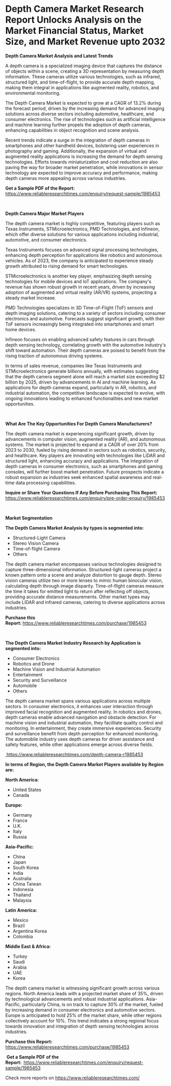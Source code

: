 <p><h1>Depth Camera Market Research Report Unlocks Analysis on the Market Financial Status, Market Size, and Market Revenue upto 2032</h1></p><p><strong>Depth Camera Market Analysis and Latest Trends</strong></p>
<p><p>A depth camera is a specialized imaging device that captures the distance of objects within a scene, creating a 3D representation by measuring depth information. These cameras utilize various technologies, such as infrared, structured light, and time-of-flight, to provide accurate depth mapping, making them integral in applications like augmented reality, robotics, and environmental monitoring.</p><p>The Depth Camera Market is expected to grow at a CAGR of 13.2% during the forecast period, driven by the increasing demand for advanced imaging solutions across diverse sectors including automotive, healthcare, and consumer electronics. The rise of technologies such as artificial intelligence and machine learning further propels the adoption of depth cameras, enhancing capabilities in object recognition and scene analysis.</p><p>Recent trends indicate a surge in the integration of depth cameras in smartphones and other handheld devices, bolstering user experiences in photography and gaming. Additionally, the expansion of virtual and augmented reality applications is increasing the demand for depth sensing technologies. Efforts towards miniaturization and cost reduction are also paving the way for broader market penetration, while innovations in sensor technology are expected to improve accuracy and performance, making depth cameras more appealing across various industries.</p></p>
<p><strong>Get a Sample PDF of the Report:&nbsp;</strong> <a href="https://www.reliableresearchtimes.com/enquiry/request-sample/1985453?utm_campaign=3070&utm_medium=2&utm_source=Github&utm_content=ia&utm_term=06042025&utm_id=depth-camera">https://www.reliableresearchtimes.com/enquiry/request-sample/1985453</a></p>
<p>&nbsp;</p>
<p><strong>Depth Camera Major Market Players</strong></p>
<p><p>The depth camera market is highly competitive, featuring players such as Texas Instruments, STMicroelectronics, PMD Technologies, and Infineon, which offer diverse solutions for various applications including industrial, automotive, and consumer electronics. </p><p>Texas Instruments focuses on advanced signal processing technologies, enhancing depth perception for applications like robotics and autonomous vehicles. As of 2023, the company is anticipated to experience steady growth attributed to rising demand for smart technologies.</p><p>STMicroelectronics is another key player, emphasizing depth sensing technologies for mobile devices and IoT applications. The company's revenue has shown robust growth in recent years, driven by increasing adoption of augmented and virtual reality (AR/VR) systems, projecting a steady market increase.</p><p>PMD Technologies specializes in 3D Time-of-Flight (ToF) sensors and depth imaging solutions, catering to a variety of sectors including consumer electronics and automotive. Forecasts suggest significant growth, with their ToF sensors increasingly being integrated into smartphones and smart home devices.</p><p>Infineon focuses on enabling advanced safety features in cars through depth sensing technology, correlating growth with the automotive industry's shift toward automation. Their depth cameras are poised to benefit from the rising traction of autonomous driving systems.</p><p>In terms of sales revenue, companies like Texas Instruments and STMicroelectronics generate billions annually, with estimates suggesting that the depth camera segment alone will reach a market size exceeding $2 billion by 2025, driven by advancements in AI and machine learning. As applications for depth cameras expand, particularly in AR, robotics, and industrial automation, the competitive landscape is expected to evolve, with ongoing innovations leading to enhanced functionalities and new market opportunities.</p></p>
<p>&nbsp;</p>
<p><strong>What Are The Key Opportunities For Depth Camera Manufacturers?</strong></p>
<p><p>The depth camera market is experiencing significant growth, driven by advancements in computer vision, augmented reality (AR), and autonomous systems. The market is projected to expand at a CAGR of over 20% from 2023 to 2030, fueled by rising demand in sectors such as robotics, security, and healthcare. Key players are innovating with technologies like LiDAR and structured light, enhancing accuracy and applications. The integration of depth cameras in consumer electronics, such as smartphones and gaming consoles, will further boost market penetration. Future prospects indicate a robust expansion as industries seek enhanced spatial awareness and real-time data processing capabilities.</p></p>
<p><strong>Inquire or Share Your Questions If Any Before Purchasing This Report:</strong> <a href="https://www.reliableresearchtimes.com/enquiry/pre-order-enquiry/1985453?utm_campaign=3070&utm_medium=2&utm_source=Github&utm_content=ia&utm_term=06042025&utm_id=depth-camera">https://www.reliableresearchtimes.com/enquiry/pre-order-enquiry/1985453</a></p>
<p>&nbsp;</p>
<p><strong>Market Segmentation</strong></p>
<p><strong>The Depth Camera Market Analysis by types is segmented into:</strong></p>
<p><ul><li>Structured-Light Camera</li><li>Stereo Vision Camera</li><li>Time-of-flight Camera</li><li>Others</li></ul></p>
<p><p>The depth camera market encompasses various technologies designed to capture three-dimensional information. Structured-light cameras project a known pattern onto a scene and analyze distortion to gauge depth. Stereo vision cameras utilize two or more lenses to mimic human binocular vision, calculating depth through image disparity. Time-of-flight cameras measure the time it takes for emitted light to return after reflecting off objects, providing accurate distance measurements. Other market types may include LIDAR and infrared cameras, catering to diverse applications across industries.</p></p>
<p><strong>Purchase this Report:&nbsp;</strong><a href="https://www.reliableresearchtimes.com/purchase/1985453?utm_campaign=3070&utm_medium=2&utm_source=Github&utm_content=ia&utm_term=06042025&utm_id=depth-camera">https://www.reliableresearchtimes.com/purchase/1985453</a></p>
<p>&nbsp;</p>
<p><strong>The Depth Camera Market Industry Research by Application is segmented into:</strong></p>
<p><ul><li>Consumer Electronics</li><li>Robotics and Drone</li><li>Machine Vision and Industrial Automation</li><li>Entertainment</li><li>Security and Surveillance</li><li>Automobile</li><li>Others</li></ul></p>
<p><p>The depth camera market spans various applications across multiple sectors. In consumer electronics, it enhances user interaction through improved facial recognition and augmented reality. In robotics and drones, depth cameras enable advanced navigation and obstacle detection. For machine vision and industrial automation, they facilitate quality control and monitoring. In entertainment, they create immersive experiences. Security and surveillance benefit from depth perception for enhanced monitoring. The automobile industry uses depth cameras for driver assistance and safety features, while other applications emerge across diverse fields.</p></p>
<p><a href="https://www.reliableresearchtimes.com/depth-camera-r1985453?utm_campaign=3070&utm_medium=2&utm_source=Github&utm_content=ia&utm_term=06042025&utm_id=depth-camera">&nbsp;https://www.reliableresearchtimes.com/depth-camera-r1985453</a></p>
<p><strong>In terms of Region, the Depth Camera Market Players available by Region are:</strong></p>
<p>
    <p> <strong> North America: </strong>
        <ul>
            <li>United States</li>
            <li>Canada</li>
        </ul>
        </p> 
    <p> <strong> Europe: </strong>
        <ul>
            <li>Germany</li>
            <li>France</li>
            <li>U.K.</li>
            <li>Italy</li>
            <li>Russia</li>
        </ul>
        </p> 
    <p> <strong> Asia-Pacific: </strong>
        <ul>
            <li>China</li>
            <li>Japan</li>
            <li>South Korea</li>
            <li>India</li>
            <li>Australia</li>
            <li>China Taiwan</li>
            <li>Indonesia</li>
            <li>Thailand</li>
            <li>Malaysia</li>
        </ul>
        </p> 
    <p> <strong> Latin America: </strong>
        <ul>
            <li>Mexico</li>
            <li>Brazil</li>
            <li>Argentina Korea</li>
            <li>Colombia</li>
        </ul>
        </p> 
    <p> <strong> Middle East & Africa: </strong>
        <ul>
            <li>Turkey</li>
            <li>Saudi</li>
            <li>Arabia</li>
            <li>UAE</li>
            <li>Korea</li>
        </ul>
    </p>
    </p>
<p><p>The depth camera market is witnessing significant growth across various regions. North America leads with a projected market share of 35%, driven by technological advancements and robust industrial applications. Asia-Pacific, particularly China, is on track to capture 30% of the market, fueled by increasing demand in consumer electronics and automotive sectors. Europe is anticipated to hold 25% of the market share, while other regions collectively account for 10%. This trend indicates a strong regional focus towards innovation and integration of depth sensing technologies across industries.</p></p>
<p><strong>Purchase this Report: </strong><a href="https://www.reliableresearchtimes.com/purchase/1985453?utm_campaign=3070&utm_medium=2&utm_source=Github&utm_content=ia&utm_term=06042025&utm_id=depth-camera">https://www.reliableresearchtimes.com/purchase/1985453</a></p>
<p>&nbsp;<strong>Get a Sample PDF of the Report:&nbsp;&nbsp;</strong><a href="https://www.reliableresearchtimes.com/enquiry/request-sample/1985453?utm_campaign=3070&utm_medium=2&utm_source=Github&utm_content=ia&utm_term=06042025&utm_id=depth-camera">https://www.reliableresearchtimes.com/enquiry/request-sample/1985453</a></p>
<p><strong></strong></p>
<p>Check more reports on <a href="https://www.reliableresearchtimes.com/?utm_campaign=3070&utm_medium=2&utm_source=Github&utm_content=ia&utm_term=06042025&utm_id=depth-camera">https://www.reliableresearchtimes.com/</a></p>